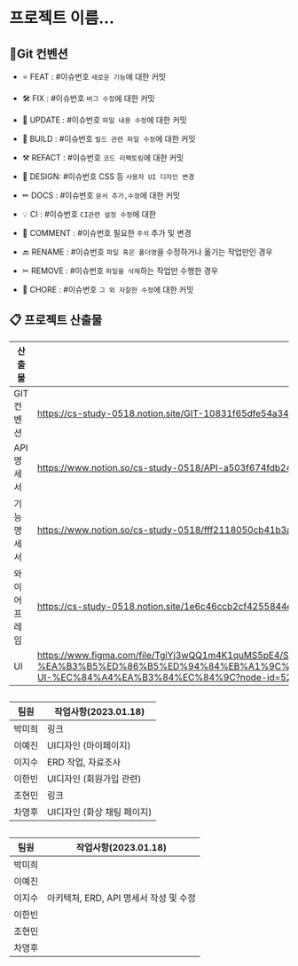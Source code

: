 # 프로젝트 이름...

## 📌Git 컨벤션

- ⭐ FEAT : #이슈번호 `새로운 기능`에 대한 커밋

- 🛠 FIX : #이슈번호 `버그 수정`에 대한 커밋

- 📝 UPDATE : #이슈번호 `파일 내용 수정`에 대한 커밋

- 🧱 BUILD : #이슈번호 `빌드 관련 파일 수정`에 대한 커밋

- ⚒ REFACT : #이슈번호 `코드 리팩토링`에 대한 커밋

- 🎨 DESIGN: #이슈번호 CSS 등 `사용자 UI 디자인 변경`

- ✏ DOCS : #이슈번호 `문서 추가,수정`에 대한 커밋

- 💡 CI : #이슈번호 `CI관련 설정 수정`에 대한

- 💬 COMMENT : #이슈번호 필요한 `주석` 추가 및 변경

- 🔙 RENAME : #이슈번호 `파일 혹은 폴더명`을 수정하거나 옮기는 작업만인 경우

- ✂ REMOVE : #이슈번호 `파일을 삭제`하는 작업만 수행한 경우

- 👏 CHORE : #이슈번호 `그 외 자잘한 수정`에 대한 커밋

## 📋 프로젝트 산출물

| 산출물     | 링크                                                                                                                                                                                                                             |
| ------- | ------------------------------------------------------------------------------------------------------------------------------------------------------------------------------------------------------------------------------ |
| GIT 컨벤션 | https://cs-study-0518.notion.site/GIT-10831f65dfe54a34aead883402303b6f                                                                                                                                                         |
| API 명세서 | https://www.notion.so/cs-study-0518/API-a503f674fdb24bda81c59c061a53a438                                                                                                                                                       |
| 기능명세서   | https://www.notion.so/cs-study-0518/fff2118050cb41b3a7e912a126972f1c                                                                                                                                                           |
| 와이어프레임  | https://cs-study-0518.notion.site/1e6c46ccb2cf4255844e8e954bd06cf8                                                                                                                                                             |
| UI      | https://www.figma.com/file/TgiYj3wQQ1m4K1quMS5pE4/SSAFY-A408%ED%8C%80-%EA%B3%B5%ED%86%B5%ED%94%84%EB%A1%9C%EC%A0%9D%ED%8A%B8(%EC%9B%B9%EA%B8%B0%EC%88%A0)-UI-%EC%84%A4%EA%B3%84%EC%84%9C?node-id=52%3A364&t=H7rcDXAhVfu6GGXk-0 |

## 

| 팀원  | 작업사항(2023.01.18)  |
| --- | ----------------- |
| 박미희 | 링크                |
| 이예진 | UI디자인 (마이페이지)     |
| 이지수 | ERD 작업, 자료조사               |
| 이한빈 | UI디자인 (회원가입 관련)                 |
| 조현민 | 링크                |
| 차영후 | UI디자인 (화상 채팅 페이지) |


## 

| 팀원  | 작업사항(2023.01.18)  |
| --- | ----------------- |
| 박미희 |     |
| 이예진 |     |
| 이지수 | 아키텍처, ERD, API 명세서 작성 및 수정  |
| 이한빈 |                  |
| 조현민 |                 |
| 차영후 |  |
